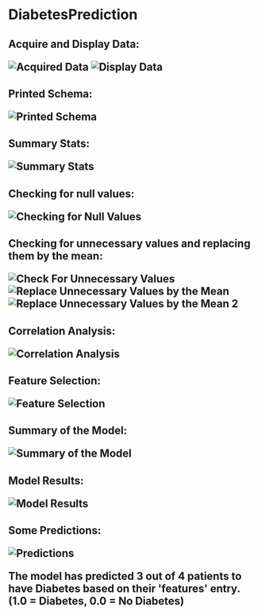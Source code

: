 # DiabetesPrediction

<h2>Acquire and Display Data:

![Acquired Data](https://github.com/YoussefAlmaidan/DiabetesPrediction/assets/123633730/49f563ac-7270-499a-bfe8-26da0f2f681b)
![Display Data](https://github.com/YoussefAlmaidan/DiabetesPrediction/assets/123633730/fde6f2c5-6818-4882-9bb2-c3bced114841)

</h2>

<h2>Printed Schema:

![Printed Schema](https://github.com/YoussefAlmaidan/DiabetesPrediction/assets/123633730/6a19f8dc-1927-4554-8f37-6fe0142298b9)

</h2>

<h2>Summary Stats:

![Summary Stats](https://github.com/YoussefAlmaidan/DiabetesPrediction/assets/123633730/13e2f779-9544-4c4e-887e-50d6131d85fe)

</h2>

<h2>Checking for null values:

![Checking for Null Values](https://github.com/YoussefAlmaidan/DiabetesPrediction/assets/123633730/f7fd4c20-a2fe-4118-b819-262545c32003)

</h2>

<h2>Checking for unnecessary values and replacing them by the mean:

![Check For Unnecessary Values](https://github.com/YoussefAlmaidan/DiabetesPrediction/assets/123633730/9c0d355d-0a57-47bd-815c-959ef77aafb5)
![Replace Unnecessary Values by the Mean](https://github.com/YoussefAlmaidan/DiabetesPrediction/assets/123633730/b3de41a8-367b-4502-9a33-3619e9012837)
![Replace Unnecessary Values by the Mean 2](https://github.com/YoussefAlmaidan/DiabetesPrediction/assets/123633730/3a63f65f-6cda-49c1-a928-77e4a6ad0c7b)

</h2>

<h2>Correlation Analysis:

![Correlation Analysis](https://github.com/YoussefAlmaidan/DiabetesPrediction/assets/123633730/aff9f35e-3eff-4ec5-85e0-07d5c057f83a)

</h2>

<h2>Feature Selection:

![Feature Selection](https://github.com/YoussefAlmaidan/DiabetesPrediction/assets/123633730/9656aebb-2a8d-4578-903b-b2e330b3cd12)

</h2>

<h2>Summary of the Model:

![Summary of the Model](https://github.com/YoussefAlmaidan/DiabetesPrediction/assets/123633730/f76ea0ed-49f7-46cf-acfb-ae36c60a9d4d)

</h2>

<h2>Model Results:

![Model Results](https://github.com/YoussefAlmaidan/DiabetesPrediction/assets/123633730/0f747d36-e3d2-4230-8330-bb2f3539b19f)

</h2>

<h2>Some Predictions:

![Predictions](https://github.com/YoussefAlmaidan/DiabetesPrediction/assets/123633730/ad021b42-ccab-4101-b224-f36f7e3b8c8b)

The model has predicted 3 out of 4 patients to have Diabetes based on their 'features' entry. (1.0 = Diabetes, 0.0 = No Diabetes)

</h2>
